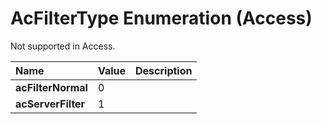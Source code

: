 
# AcFilterType Enumeration (Access)

Not supported in Access.



|**Name**|**Value**|**Description**|
|:-----|:-----|:-----|
| **acFilterNormal**|0||
| **acServerFilter**|1||
